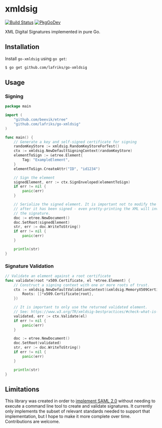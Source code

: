 # xmldsig

[![Build Status](https://cloud.drone.io/api/badges/lafriks/go-xmldsig/status.svg?ref=refs/heads/main)](https://cloud.drone.io/lafriks/go-xmldsig)
[![PkgGoDev](https://pkg.go.dev/badge/github.com/lafriks/go-xmldsig)](https://pkg.go.dev/github.com/lafriks/go-xmldsig)

XML Digital Signatures implemented in pure Go.

## Installation

Install `go-xmldsig` using `go get`:

```sh
$ go get github.com/lafriks/go-xmldsig
```

## Usage

### Signing

```go
package main

import (
    "github.com/beevik/etree"
    "github.com/lafriks/go-xmldsig"
)

func main() {
    // Generate a key and self-signed certificate for signing
    randomKeyStore := xmldsig.RandomKeyStoreForTest()
    ctx := xmldsig.NewDefaultSigningContext(randomKeyStore)
    elementToSign := &etree.Element{
        Tag: "ExampleElement",
    }
    elementToSign.CreateAttr("ID", "id1234")

    // Sign the element
    signedElement, err := ctx.SignEnveloped(elementToSign)
    if err != nil {
        panic(err)
    }

    // Serialize the signed element. It is important not to modify the element
    // after it has been signed - even pretty-printing the XML will invalidate
    // the signature.
    doc := etree.NewDocument()
    doc.SetRoot(signedElement)
    str, err := doc.WriteToString()
    if err != nil {
        panic(err)
    }

    println(str)
}
```

### Signature Validation

```go
// Validate an element against a root certificate
func validate(root *x509.Certificate, el *etree.Element) {
    // Construct a signing context with one or more roots of trust.
    ctx := xmldsig.NewDefaultValidationContext(&xmldsig.MemoryX509CertificateStore{
        Roots: []*x509.Certificate{root},
    })

    // It is important to only use the returned validated element.
    // See: https://www.w3.org/TR/xmldsig-bestpractices/#check-what-is-signed
    validated, err := ctx.Validate(el)
    if err != nil {
        panic(err)
    }

    doc := etree.NewDocument()
    doc.SetRoot(validated)
    str, err := doc.WriteToString()
    if err != nil {
        panic(err)
    }

    println(str)
}
```

## Limitations

This library was created in order to [implement SAML 2.0](https://github.com/russellhaering/gosaml2)
without needing to execute a command line tool to create and validate signatures. It currently
only implements the subset of relevant standards needed to support that implementation, but
I hope to make it more complete over time. Contributions are welcome.
